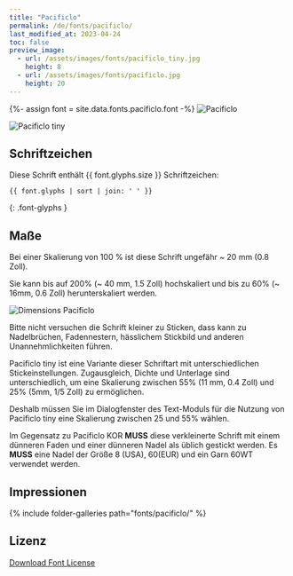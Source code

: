 ```yaml
---
title: "Pacificlo"
permalink: /de/fonts/pacificlo/
last_modified_at: 2023-04-24
toc: false
preview_image:
  - url: /assets/images/fonts/pacificlo_tiny.jpg
    height: 8
  - url: /assets/images/fonts/pacificlo.jpg
    height: 20
---
```

{%- assign font = site.data.fonts.pacificlo.font -%}
![Pacificlo](/assets/images/fonts/pacificlo.jpg)

![Pacificlo tiny](/assets/images/fonts/pacificlo_tiny.jpg)

## Schriftzeichen

Diese Schrift enthält  {{ font.glyphs.size }} Schriftzeichen:

```
{{ font.glyphs | sort | join: ' ' }}
```
{: .font-glyphs }


## Maße

Bei einer Skalierung von 100 % ist diese Schrift ungefähr ~ 20 mm (0.8 Zoll).

Sie kann bis auf 200% (~ 40 mm, 1.5 Zoll) hochskaliert und bis zu 60% (~  16mm, 0.6 Zoll) herunterskaliert werden.

![Dimensions Pacificlo](/assets/images/fonts/Sizing/pacificlosizing.jpg)

Bitte nicht versuchen die Schrift kleiner zu Sticken, dass kann zu Nadelbrüchen, Fadennestern, hässlichem Stickbild und anderen Unannehmlichkeiten führen. 

Pacificlo tiny ist eine Variante dieser Schriftart mit unterschiedlichen Stickeinstellungen. Zugausgleich, Dichte und Unterlage sind unterschiedlich, um eine Skalierung zwischen 55% (11 mm, 0.4 Zoll) und 25% (5mm, 1/5 Zoll) zu ermöglichen.

Deshalb müssen Sie im Dialogfenster des Text-Moduls für die Nutzung von Pacificlo tiny eine Skalierung zwischen 25 und 55% wählen.

Im Gegensatz zu Pacificlo KOR **MUSS** diese verkleinerte Schrift mit einem dünneren Faden und einer dünneren Nadel als üblich gestickt werden. Es **MUSS** eine Nadel der Größe 8 (USA), 60(EUR) und ein Garn 60WT verwendet werden.

## Impressionen

{% include folder-galleries path="fonts/pacificlo/" %}

## Lizenz

[Download Font License](https://github.com/inkstitch/inkstitch/tree/main/fonts/pacificlo/LICENSE)
